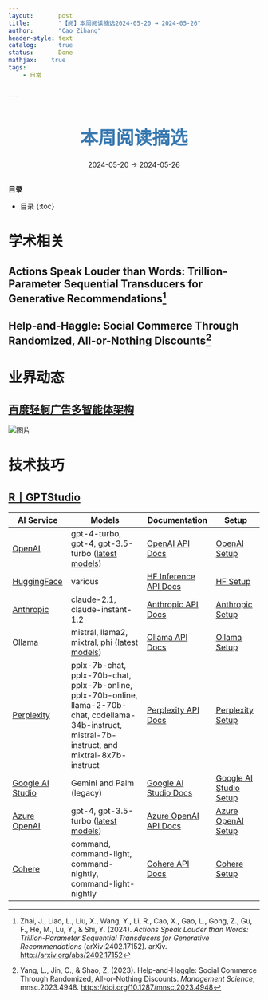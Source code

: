 ```yaml
---
layout:       post
title:        "【阅】本周阅读摘选2024-05-20 → 2024-05-26"
author:       "Cao Zihang"
header-style: text
catalog:      true
status:		  Done
mathjax: 	true
tags:
    - 日常


---
```


<center style="margin-bottom: 20px; margin-top: 50px"><font color="#3879B1" style="line-height: 1.4;font-weight: 700;font-size: 36px;box-sizing: border-box; ">本周阅读摘选</font></center>

<center style=" margin-bottom: 30px;">2024-05-20 → 2024-05-26</center>

<font style="font-weight: bold;">目录</font>

* 目录
{:toc}
# 学术相关

## Actions Speak Louder than Words: Trillion-Parameter Sequential Transducers for Generative Recommendations[^1]



## Help-and-Haggle: Social Commerce Through Randomized, All-or-Nothing Discounts[^2]



# 业界动态

##  [百度轻舸广告多智能体架构](https://mp.weixin.qq.com/s/mh1qrA6OH6ynICwvkEWctw)

![图片](https://img.caozihang.com/img/202405281220066.webp)

# 技术技巧

## [R丨GPTStudio](https://github.com/MichelNivard/gptstudio)

| AI Service                                                   | Models                                                       | Documentation                                                | Setup                                                        |
| ------------------------------------------------------------ | ------------------------------------------------------------ | ------------------------------------------------------------ | ------------------------------------------------------------ |
| [OpenAI](https://platform.openai.com/)                       | gpt-4-turbo, gpt-4, gpt-3.5-turbo ([latest models](https://platform.openai.com/docs/models)) | [OpenAI API Docs](https://platform.openai.com/docs/api-reference) | [OpenAI Setup](https://michelnivard.github.io/gptstudio/articles/openai.html) |
| [HuggingFace](https://huggingface.co/)                       | various                                                      | [HF Inference API Docs](https://huggingface.co/docs/hub/models-inference) | [HF Setup](https://michelnivard.github.io/gptstudio/articles/huggingface.html) |
| [Anthropic](https://docs.anthropic.com/claude/docs/guide-to-anthropics-prompt-engineering-resources) | claude-2.1, claude-instant-1.2                               | [Anthropic API Docs](https://docs.anthropic.com/claude/reference/getting-started-with-the-api) | [Anthropic Setup](https://michelnivard.github.io/gptstudio/articles/anthropic.html) |
| [Ollama](https://ollama.com/)                                | mistral, llama2, mixtral, phi ([latest models](https://ollama.com/library)) | [Ollama API Docs](https://github.com/ollama/ollama/blob/main/docs/api.md) | [Ollama Setup](https://michelnivard.github.io/gptstudio/articles/ollama.html) |
| [Perplexity](https://www.perplexity.ai/)                     | pplx-7b-chat, pplx-70b-chat, pplx-7b-online, pplx-70b-online, llama-2-70b-chat, codellama-34b-instruct, mistral-7b-instruct, and mixtral-8x7b-instruct | [Perplexity API Docs](https://docs.perplexity.ai/reference/post_chat_completions) | [Perplexity Setup](https://michelnivard.github.io/gptstudio/articles/perplexity.html) |
| [Google AI Studio](https://ai.google.dev/tutorials/ai-studio_quickstart) | Gemini and Palm (legacy)                                     | [Google AI Studio Docs](https://ai.google.dev/docs)          | [Google AI Studio Setup](https://michelnivard.github.io/gptstudio/articles/google.html) |
| [Azure OpenAI](https://learn.microsoft.com/en-us/azure/ai-services/openai/overview) | gpt-4, gpt-3.5-turbo ([latest models](https://learn.microsoft.com/en-us/azure/ai-services/openai/concepts/models#gpt-4-and-gpt-4-turbo-preview)) | [Azure OpenAI API Docs](https://learn.microsoft.com/en-us/azure/ai-services/openai/quickstart?tabs=command-line,python&pivots=rest-api) | [Azure OpenAI Setup](https://michelnivard.github.io/gptstudio/articles/azure.html) |
| [Cohere](https://cohere.com/)                                | command, command-light, command-nightly, command-light-nightly | [Cohere API Docs](https://docs.cohere.com/)                  | [Cohere Setup](https://michelnivard.github.io/gptstudio/articles/cohere.html) |

[^1]: Zhai, J., Liao, L., Liu, X., Wang, Y., Li, R., Cao, X., Gao, L., Gong, Z., Gu, F., He, M., Lu, Y., & Shi, Y. (2024). *Actions Speak Louder than Words: Trillion-Parameter Sequential Transducers for Generative Recommendations* (arXiv:2402.17152). arXiv. http://arxiv.org/abs/2402.17152
[^2]: Yang, L., Jin, C., & Shao, Z. (2023). Help-and-Haggle: Social Commerce Through Randomized, All-or-Nothing Discounts. *Management Science*, mnsc.2023.4948. https://doi.org/10.1287/mnsc.2023.4948
